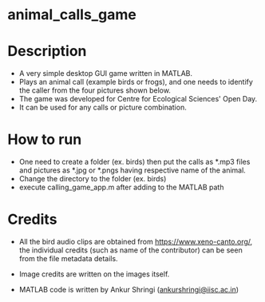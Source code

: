 # animal_calls_game
# Description

* A very simple desktop GUI game written in MATLAB. 
* Plays an animal call (example birds or frogs), and one needs to identify the caller from the four pictures shown below. 
* The game was developed for Centre for Ecological Sciences' Open Day. 
* It can be used for any calls or picture combination. 

# How to run

* One need to create a folder (ex. birds) then put the calls as *.mp3 files and pictures as *.jpg or *.pngs having respective name of the animal.
* Change the directory to the folder (ex. birds) 
* execute calling_game_app.m after adding to the MATLAB path

# Credits

* All the bird audio clips are obtained from https://www.xeno-canto.org/, the individual credits (such as name of the contributor) can be seen from the file metadata details.

* Image credits are written on the images itself.

* MATLAB code is written by Ankur Shringi (ankurshringi@iisc.ac.in)

  